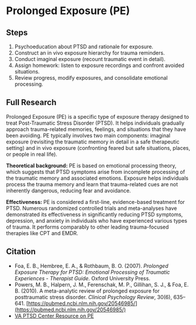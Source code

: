 # Prolonged Exposure (PE)

## Steps

1.  Psychoeducation about PTSD and rationale for exposure.
2.  Construct an in vivo exposure hierarchy for trauma reminders.
3.  Conduct imaginal exposure (recount traumatic event in detail).
4.  Assign homework: listen to exposure recordings and confront avoided situations.
5.  Review progress, modify exposures, and consolidate emotional processing.

## Full Research

Prolonged Exposure (PE) is a specific type of exposure therapy designed to treat Post-Traumatic Stress Disorder (PTSD). It helps individuals gradually approach trauma-related memories, feelings, and situations that they have been avoiding. PE typically involves two main components: imaginal exposure (revisiting the traumatic memory in detail in a safe therapeutic setting) and in vivo exposure (confronting feared but safe situations, places, or people in real life).

**Theoretical background:** PE is based on emotional processing theory, which suggests that PTSD symptoms arise from incomplete processing of the traumatic memory and associated emotions. Exposure helps individuals process the trauma memory and learn that trauma-related cues are not inherently dangerous, reducing fear and avoidance.

**Effectiveness:** PE is considered a first-line, evidence-based treatment for PTSD. Numerous randomized controlled trials and meta-analyses have demonstrated its effectiveness in significantly reducing PTSD symptoms, depression, and anxiety in individuals who have experienced various types of trauma. It performs comparably to other leading trauma-focused therapies like CPT and EMDR.

## Citation

- Foa, E. B., Hembree, E. A., & Rothbaum, B. O. (2007). *Prolonged Exposure Therapy for PTSD: Emotional Processing of Traumatic Experiences - Therapist Guide*. Oxford University Press.
- Powers, M. B., Halpern, J. M., Ferenschak, M. P., Gillihan, S. J., & Foa, E. B. (2010). A meta-analytic review of prolonged exposure for posttraumatic stress disorder. *Clinical Psychology Review*, 30(6), 635–641. [https://pubmed.ncbi.nlm.nih.gov/20546985/](https://pubmed.ncbi.nlm.nih.gov/20546985/)
- [VA PTSD Center Resource on PE](https://www.ptsd.va.gov/professional/treat/txessentials/prolonged_exposure_therapy.asp) 